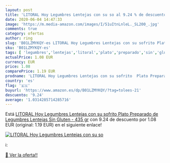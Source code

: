 ```yaml
---
layout: post
title: 'LITORAL Hoy Legumbres Lentejas con su so al 9.24 % de descuento'
date: 2020-06-04 14:47:33
image: 'https://m.media-amazon.com/images/I/51uItnLnleL._SL200_.jpg'
comments: true
category: ofertas
author: ring
slug: 'B01LZMYKQY-es LITORAL Hoy Legumbres Lentejas con su sofrito Plato...'
sku: 'B01LZMYKQY-es'
tags: [ 'legumbres','lentejas','litoral','plato','preparado','sin','gluten', ]
actualPrice: 1.08 EUR
currency: EUR
price: 1.08
comparePrice: 1.19 EUR
prodname: 'LITORAL Hoy Legumbres Lentejas con su sofrito  Plato Preparado de Legumbres Lentejas Sin Gluten - 435 gr'
country: 'es'
flag: '🇪🇸'
buyurl: 'https://www.amazon.es/dp/B01LZMYKQY/?tag=tolees-21'
descuento: '9.24'
average: '1.0314285714285716'
---
```


Está [LITORAL Hoy Legumbres Lentejas con su sofrito  Plato Preparado de Legumbres Lentejas Sin Gluten - 435 gr](https://www.amazon.es/dp/B01LZMYKQY/?tag=tolees-21) con 9.24 de descuento por 1.08 EUR (original: 1.19 EUR) en el siguiente enlace!

[![LITORAL Hoy Legumbres Lentejas con su so](https://m.media-amazon.com/images/I/51uItnLnleL._SL200_.jpg)](https://www.amazon.es/dp/B01LZMYKQY/?tag=tolees-21)

ℹ️:


[🛒 Ver la oferta!!](https://www.amazon.es/dp/B01LZMYKQY/?tag=tolees-21)
